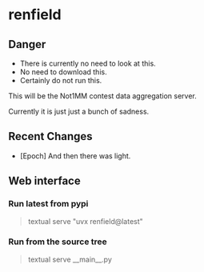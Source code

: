 # renfield

## Danger

- There is currently no need to look at this.
- No need to download this.
- Certainly do not run this.

This will be the Not1MM contest data aggregation server.

Currently it is just just a bunch of sadness.

## Recent Changes

- [Epoch] And then there was light.

## Web interface

### Run latest from pypi

> textual serve "uvx renfield@latest"

### Run from the source tree

> textual serve \_\_main\_\_.py
